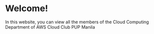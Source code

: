 # Welcome!


In this website, you can view all the members of the Cloud Computing Department of AWS Cloud Club PUP Manila

<TagList />